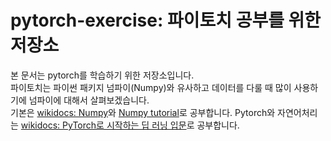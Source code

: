 # pytorch-exercise: 파이토치 공부를 위한 저장소
본 문서는 pytorch를 학습하기 위한 저장소입니다. <br/>
파이토치는 파이썬 패키지 넘파이(Numpy)와 유사하고 데이터를 다룰 때 많이 사용하기에 넘파이에 대해서 살펴보겠습니다. <br/>
기본은 [wikidocs: Numpy](https://wikidocs.net/book/2372)와 [Numpy tutorial](https://numpy.org/devdocs/user/quickstart.html)로 공부합니다.
Pytorch와 자연어처리는 [wikidocs: PyTorch로 시작하는 딥 러닝 입문](https://wikidocs.net/book/2788)로 공부합니다.
